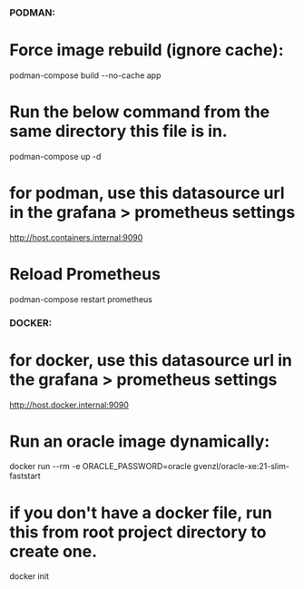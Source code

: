 
### PODMAN:

# Force image rebuild (ignore cache):
podman-compose build --no-cache app

# Run the below command from the same directory this file is in.
podman-compose up -d


# for podman, use this datasource url in the grafana > prometheus settings
http://host.containers.internal:9090


# Reload Prometheus
podman-compose restart prometheus







### DOCKER:
# for docker, use this datasource url in the grafana > prometheus settings
http://host.docker.internal:9090

# Run an oracle image dynamically:
docker run --rm -e ORACLE_PASSWORD=oracle gvenzl/oracle-xe:21-slim-faststart

# if you don't have a docker file, run this from root project directory to create one.
docker init